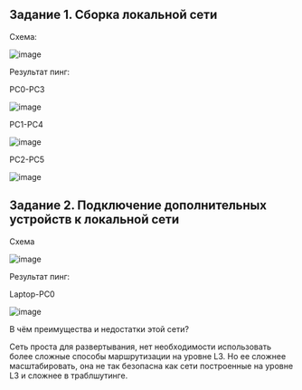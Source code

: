 
## Задание 1. Сборка локальной сети

Схема:

![image](https://user-images.githubusercontent.com/121052923/220164769-13c7b7c3-3110-4648-921f-fcebf667b76e.png)

Результат пинг:

PC0-PC3

![image](https://user-images.githubusercontent.com/121052923/220169563-25d644ee-d098-400a-bba6-f6cee848d076.png)

PC1-PC4

![image](https://user-images.githubusercontent.com/121052923/220169738-abb90e5c-06fc-45c2-91bd-426eb7bdfd45.png)

PC2-PC5

![image](https://user-images.githubusercontent.com/121052923/220169864-7c7aae57-f92c-409a-958b-1c85e8b88c7a.png)

## Задание 2. Подключение дополнительных устройств к локальной сети

Схема

![image](https://user-images.githubusercontent.com/121052923/220173880-5c1b89c7-9fc6-4dea-8935-85c21c8c318b.png)

Результат пинг:

Laptop-PC0

![image](https://user-images.githubusercontent.com/121052923/220173938-abf496df-99ed-4d6a-a251-2e9cdcb618db.png)

В чём преимущества и недостатки этой сети?

Сеть проста для развертывания, нет необходимости использовать более сложные способы маршрутизации на уровне L3. Но ее сложнее масштабировать, она не так безопасна как сети построенные на уровне L3 и сложнее в траблшутинге.
